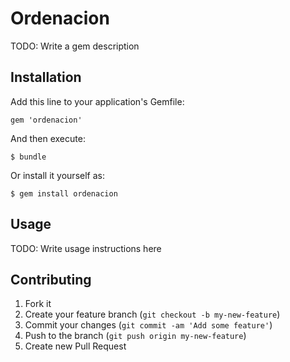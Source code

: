 # Ordenacion

TODO: Write a gem description

## Installation

Add this line to your application's Gemfile:

    gem 'ordenacion'

And then execute:

    $ bundle

Or install it yourself as:

    $ gem install ordenacion

## Usage

TODO: Write usage instructions here

## Contributing

1. Fork it
2. Create your feature branch (`git checkout -b my-new-feature`)
3. Commit your changes (`git commit -am 'Add some feature'`)
4. Push to the branch (`git push origin my-new-feature`)
5. Create new Pull Request
